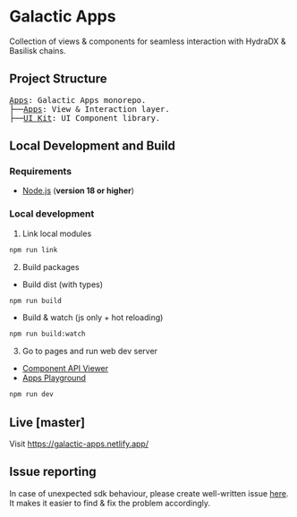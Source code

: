# Galactic Apps

Collection of views & components for seamless interaction with HydraDX & Basilisk chains.

## Project Structure

<pre>
<a href=".">Apps</a>: Galactic Apps monorepo.
├──<a href="./packages/apps/">Apps</a>: View & Interaction layer.
├──<a href="./packages/ui/">UI Kit</a>: UI Component library.
</pre>

## Local Development and Build

### Requirements

- [Node.js](https://nodejs.org/) (**version 18 or higher**)

### Local development

1. Link local modules

```sh
npm run link
```

2. Build packages

- Build dist (with types)

```sh
npm run build
```

- Build & watch (js only + hot reloading)

```sh
npm run build:watch
```

3. Go to pages and run web dev server

- <a href="./pages/api-viewer/">Component API Viewer</a></br>
- <a href="./pages/apps-web/">Apps Playground</a></br>

```sh
npm run dev
```

## Live [master]

Visit https://galactic-apps.netlify.app/

## Issue reporting

In case of unexpected sdk behaviour, please create well-written issue [here](https://https://github.com/galacticcouncil/apps/issues/new). It makes it easier to find & fix the problem accordingly.
